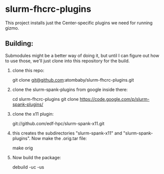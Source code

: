 slurm-fhcrc-plugins
===================

This project installs just the Center-specific plugins we need for
running gizmo.

Building:
---------

Submodules might be a better way of doing it, but until I can
figure out how to use those, we'll just clone into this repository
for the build.

1. clone this repo:

    git clone git@github.com:atombaby/slurm-fhcrc-plugins.git

2. clone the slurm-spank-plugins from google inside there:

    cd slurm-fhcrc-plugins
    git clone https://code.google.com/p/slurm-spank-plugins/

3. clone the x11 plugin:

    git://github.com/edf-hpc/slurm-spank-x11.git

4. this creates the subdirectories "slurm-spank-x11" and
"slurm-spank-plugins".  Now make the .orig.tar file:

    make orig

5. Now build the package:

    debuild -uc -us



